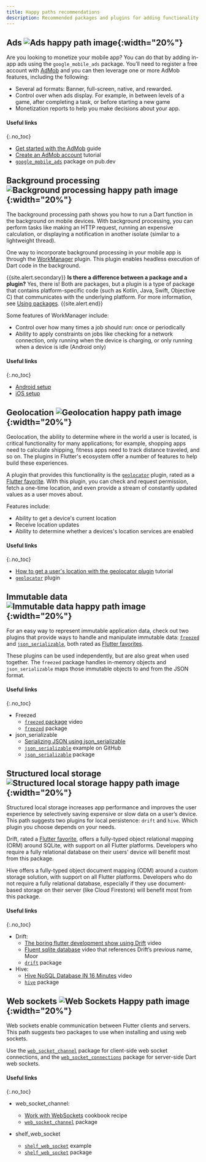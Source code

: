 ```yaml
---
title: Happy paths recommendations
description: Recommended packages and plugins for adding functionality to your app.
---
```



## Ads ![Ads happy path image](/assets/images/docs/happy-paths/HappyPaths_Icon_Ad_3d_001.png){:width="20%"}  

Are you looking to monetize your mobile app?
You can do that by adding in-app ads using the
`google_mobile_ads` package. You’ll need to register a free 
account with [AdMob][] and you can then leverage
one or more AdMob features, including the following:  

* Several ad formats: Banner, full-screen, native, and rewarded.
* Control over when ads display. For example,
  in between levels of a game, after completing a task,
  or before starting a new game 
* Monetization reports to help you make decisions about your app. 

[AdMob]: https://developers.google.com/admob/flutter/quick-start 

#### Useful links
{:.no_toc}

* [Get started with the AdMob][AdMob] guide
* [Create an AdMob account][] tutorial
* [`google_mobile_ads`][] package on pub.dev

[Create an AdMob account]: https://admob.google.com/home/get-started/
[`google_mobile_ads`]: {{site.pub-pkg}}/google_mobile_ads/install

## Background processing ![Background processing happy path image](/assets/images/docs/happy-paths/HappyPaths_Icon_Processing_3d_001.png){:width="20%"}

The background processing path shows you how to
run a Dart function in the background on mobile devices.
With background processing, 
you can perform tasks like making an HTTP request,
running an expensive calculation,
or displaying a notification in another isolate
(similar to a lightweight thread).  

One way to incorporate background processing in your
mobile app is through the [WorkManager][] plugin. 
This plugin enables headless execution of Dart code
in the background. 

{{site.alert.secondary}}
  **Is there a difference between a package and a plugin?**
  Yes, there is! Both are packages,
  but a plugin is a type of package that contains 
  platform-specific code (such as Kotlin, Java, Swift, Objective C)
  that communicates with the underlying platform.
  For more information, see [Using packages][].
{{site.alert.end}}  
  
Some features of WorkManager include:

* Control over how many times a job should run: once or periodically
* Ability to apply constraints on jobs like checking for a
  network connection, only running when the device is charging,
  or only running when a device is idle (Android only)  
 
[WorkManager]: {{site.pub-pkg}}/workmanager

#### Useful links
{:.no_toc}

* [Android setup][]
* [iOS setup][]

[Android setup]: {{site.github}}/fluttercommunity/flutter_workmanager/blob/main/ANDROID_SETUP.md
[iOS setup]: {{site.github}}/fluttercommunity/flutter_workmanager/blob/main/IOS_SETUP.md
[Using packages]: {{site.url}}/development/packages-and-plugins/using-packages

## Geolocation ![Geolocation happy path image](/assets/images/docs/happy-paths/HappyPaths_Icon_Geolocation_3d_001.png){:width="20%"}

Geolocation, the ability to determine where in
the world a user is located, is critical functionality
for many applications; for example, shopping apps need 
to calculate shipping, fitness apps need to track
distance traveled, and so on. 
The plugins in Flutter's ecosystem offer a number
of features to help build these experiences.  

A plugin that provides this functionality is the 
[`geolocator`][] plugin, rated as a [Flutter favorite][]. 
With this plugin, you can check and request permission,
fetch a one-time location, and even provide a stream
of constantly updated values as a user moves about.  

Features include:

* Ability to get a device's current location
* Receive location updates
* Ability to determine whether a devices's
  location services are enabled  

[Flutter favorite]: {{site.url}}/development/packages-and-plugins/favorites
[`geolocator`]: {{site.pub-pkg}}/geolocator

#### Useful links
{:.no_toc}

* [How to get a user's location with the
  geolocator plugin][geolocation-tutorial] tutorial
* [`geolocator`][] plugin

[geolocation-tutorial]: https://www.digitalocean.com/community/tutorials/flutter-geolocator-plugin
[`geolocator`]: {{site.pub-pkg}}/geolocator

## Immutable data  ![Immutable data happy path image](/assets/images/docs/happy-paths/HappyPaths_Icon_ImmutableData_3d_001.png){:width="20%"}

For an easy way to represent immutable application data, 
check out two plugins that provide ways to handle and manipulate 
immutable data: [`freezed`][] and [`json_serializable`][],
both rated as [Flutter favorites][]. 

These plugins can be used independently, 
but are also great when used together. 
The `freezed` package handles in-memory objects 
and `json_serializable` maps those immutable 
objects to and from the JSON format.   

[Flutter favorites]: {{site.url}}/development/packages-and-plugins/favorites
[`freezed`]: {{site.pub-pkg}}/freezed
[`json_serializable`]: {{site.pub-pkg}}/json_serializable

#### Useful links
{:.no_toc}

* Freezed
  * [`freezed` package][] video
  * [`freezed`][] package  
* json_serializable
  * [Serializing JSON using json_serializable][]
  * [`json_serializable`][json-example] example on GitHub
  * [`json_serializable`][] package

[`freezed` package]: {{site.pub-pkg}}/freezed#how-to-use
[`freezed`]: {{site.pub-pkg}}/freezed#how-to-use
[`json_serializable`]: {{site.pub-api}}/json_serializable/latest/
[json-example]: {{site.github}}/google/json_serializable.dart/tree/master/example
[Serializing JSON using json_serializable]: {{site.url}}/development/data-and-backend/json#serializing-json-using-code-generation-libraries

## Structured local storage ![Structured local storage happy path image](/assets/images/docs/happy-paths/HappyPaths_Icon_Storage_3d_001.png){:width="20%"}

Structured local storage increases app performance and
improves the user experience by selectively saving expensive
or slow data on a user’s device. 
This path suggests two plugins for local persistence:
`drift` and `hive`. 
Which plugin you choose depends on your needs.  

Drift, rated a [Flutter favorite][],
offers a fully-typed object relational mapping (ORM)
around SQLite, with support on all Flutter platforms.
Developers who require a fully relational database on
their users' device will benefit most from this package.

Hive offers a fully-typed object document mapping (ODM)
around a custom storage solution, with support on all
Flutter platforms. Developers who do not require a fully
relational database, especially if they use document-based
storage on their server (like Cloud Firestore)
will benefit most from this package.

#### Useful links
{:.no_toc}

* Drift:
  * [The boring flutter development show using Drift][] video
  * [Fluent sqlite database][] video that references Drift’s
    previous name, Moor
  * [`drift`][] package
* Hive:
  * [Hive NoSQL Database IN 16 Minutes][] video
  * [`hive`][] package  

[`drift`]: {{site.pub-pkg}}/drift
[Fluent sqlite database]: {{site.youtube-site}}/watch?v=zpWsedYMczM&t=9s
[`hive`]: {{site.pub-pkg}}/hive
[Hive NoSQL Database IN 16 Minutes]: {{site.youtube-site}}/watch?v=w8cZKm9s228
[The boring flutter development show using Drift]: {{site.youtube-site}}/watch?v=9o_M-LjO4no
  
## Web sockets ![Web Sockets Happy path image](/assets/images/docs/happy-paths/HappyPaths_Icon_WebSockets_3d_001.png){:width="20%"}

Web sockets enable communication between Flutter clients and servers. 
This path suggests two packages to use when installing
and using web sockets.

Use the [`web_socket_channel`][] package for client-side
web socket connections,
and the [`web_socket_connections`][] package 
for server-side Dart web sockets.  

[`web_socket_channel`]: {{site.pub-pkg}}/web_socket_channel
[`web_socket_connections`]: {{site.pub-pkg}}/shelf_web_socket

#### Useful links
{:.no_toc}

* web_socket_channel:
  * [Work with WebSockets][] cookbook recipe
  * [`web_socket_channel`][] package

* shelf_web_socket
  * [`shelf_web_socket`][shelf-web-example] example
  * [`shelf_web_socket`][] package


[`shelf_web_socket`]: {{site.pub-pkg}}/shelf_web_socket
[shelf-web-example]: {{site.github}}/dart-lang/web_socket_channel/blob/master/example/example.dart
[Work with WebSockets]: {{site.url}}/cookbook/networking/web-sockets
